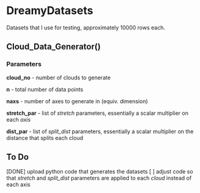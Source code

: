 # DreamyDatasets
Datasets that I use for testing, approximately 10000 rows each.

## Cloud_Data_Generator()

### Parameters

**cloud_no** - number of clouds to generate

**n** - total number of data points

**naxs** - number of axes to generate in (equiv. dimension)

**stretch_par** - list of *stretch* parameters, essentially a scalar multiplier on each *axis*

**dist_par** - list of *split_dist* parameters, essentially a scalar multiplier on the distance that splits each cloud

## To Do
[DONE] upload python code that generates the datasets
[ ] adjust code so that *stretch* and *split_dist* parameters are applied to each *cloud* instead of each axis

